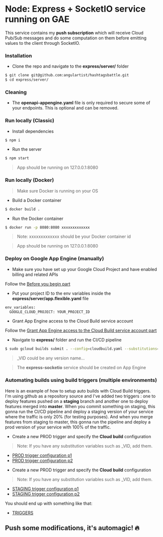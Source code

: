 # Node: Express + SocketIO service running on GAE

This service contains my **push subscription** which will receive Cloud Pub/Sub messages and do some computation on them before emitting values to the client through SocketIO.

### Installation

* Clone the repo and navigate to the **express/server/** folder

```sh
$ git clone git@github.com:angulartist/hashtagsbattle.git
$ cd express/server/
```

### Cleaning

- The **openapi-appengine.yaml** file is only required to secure some of your endpoints. This is optional and can be removed.

### Run locally (Classic)

* Install dependencies

```sh
$ npm i
```

* Run the server

```sh
$ npm start
```

> App should be running on 127.0.0.1:8080

### Run locally (Docker)

> Make sure Docker is running on your OS

* Build a Docker container

```sh
$ docker build .
```

* Run the Docker container

```sh
$ docker run -p 8080:8080 xxxxxxxxxxxxx
```

> Note: xxxxxxxxxxxxx should be your Docker container id

> App should be running on 127.0.0.1:8080

### Deploy on Google App Engine (manually)

- Make sure you have set up your Google Cloud Project and have enabled billing and related APIs

Follow the [Before you begin part](https://cloud.google.com/appengine/docs/flexible/nodejs/quickstart)

- Put your project ID to the env variables inside the **express/server/app.flexible.yaml** file

```sh
env_variables:
  GOOGLE_CLOUD_PROJECT: YOUR_PROJECT_ID
```

- Grant App Engine access to the Cloud Build service account

Follow the [Grant App Engine access to the Cloud Build service account part](https://cloud.google.com/source-repositories/docs/quickstart-triggering-builds-with-source-repositories)

- Navigate to **express/** folder and run the CI/CD pipeline

```sh
$ sudo gcloud builds submit . --config=cloudbuild.yaml --substitutions=_VID=prod,_GAE_PROMOTE=--promote,_GAE_TRAFFIC=prod=1
```

> _VID could be any version name...

> The **express-socketio** service should be created on App Engine

### Automating builds using build triggers (multiple environments)

Here is an example of how to setup auto builds with Cloud Build triggers. I'm using github as a repository source and I've added two triggers : one to deploy features pushed on a **staging** branch and another one to deploy features merged into **master**.
When you commit something on staging, this gonna run the CI/CD pipeline and deploy a staging version of your service where the traffic is only 20% (for testing purposes). And when you merge features from staging to master, this gonna run the pipeline and deploy a prod version of your service with 100% of the traffic.

- Create a new PROD trigger and specify the **Cloud build** configuration

> Note: If you have any substitution variables such as _VID, add them.

* [PROD trigger configuration p1](https://i.imgur.com/t0giFvP.png)
* [PROD trigger configuration p2](https://i.imgur.com/Zkg9niX.png)

- Create a new PROD trigger and specify the **Cloud build** configuration

> Note: If you have any substitution variables such as _VID, add them.

* [STAGING trigger configuration p1](https://i.imgur.com/yak6Osw.png)
* [STAGING trigger configuration p2](https://i.imgur.com/CLuEBxE.png)

You should end up with something like that:

* [TRIGGERS](https://i.imgur.com/dtFGy1S.png)


## Push some modifications, it's automagic! :fire:

